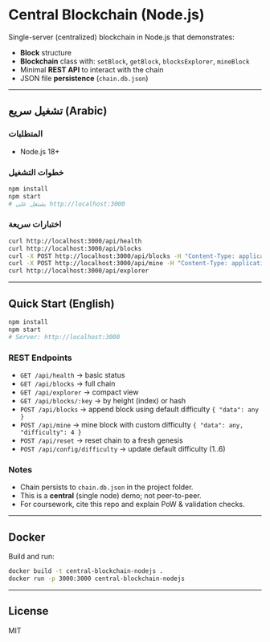 # Central Blockchain (Node.js)

Single-server (centralized) blockchain in Node.js that demonstrates:
- **Block** structure
- **Blockchain** class with: `setBlock`, `getBlock`, `blocksExplorer`, `mineBlock`
- Minimal **REST API** to interact with the chain
- JSON file **persistence** (`chain.db.json`)

---

## تشغيل سريع (Arabic)
### المتطلبات
- Node.js 18+

### خطوات التشغيل
```bash
npm install
npm start
# يشتغل على http://localhost:3000
```

### اختبارات سريعة
```bash
curl http://localhost:3000/api/health
curl http://localhost:3000/api/blocks
curl -X POST http://localhost:3000/api/blocks -H "Content-Type: application/json" -d '{"data":{"msg":"hello"}}'
curl -X POST http://localhost:3000/api/mine -H "Content-Type: application/json" -d '{"data":"harder","difficulty":4}'
curl http://localhost:3000/api/explorer
```

---

## Quick Start (English)
```bash
npm install
npm start
# Server: http://localhost:3000
```

### REST Endpoints
- `GET /api/health` → basic status
- `GET /api/blocks` → full chain
- `GET /api/explorer` → compact view
- `GET /api/blocks/:key` → by height (index) or hash
- `POST /api/blocks` → append block using default difficulty `{ "data": any }`
- `POST /api/mine` → mine block with custom difficulty `{ "data": any, "difficulty": 4 }`
- `POST /api/reset` → reset chain to a fresh genesis
- `POST /api/config/difficulty` → update default difficulty (1..6)

### Notes
- Chain persists to `chain.db.json` in the project folder.
- This is a **central** (single node) demo; not peer-to-peer.
- For coursework, cite this repo and explain PoW & validation checks.

---

## Docker
Build and run:
```bash
docker build -t central-blockchain-nodejs .
docker run -p 3000:3000 central-blockchain-nodejs
```

---

## License
MIT
